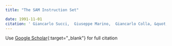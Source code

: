 ```yaml
---
title: "The SAM Instruction Set"

date: 1991-11-01
citation: ' Giancarlo Succi,  Giuseppe Marino,  Giancarlo Colla, &quot;The SAM Instruction Set.&quot;, 1991.'
---
```

Use [Google Scholar](https://scholar.google.com/scholar?q=The+SAM+Instruction+Set){:target="_blank"} for full citation